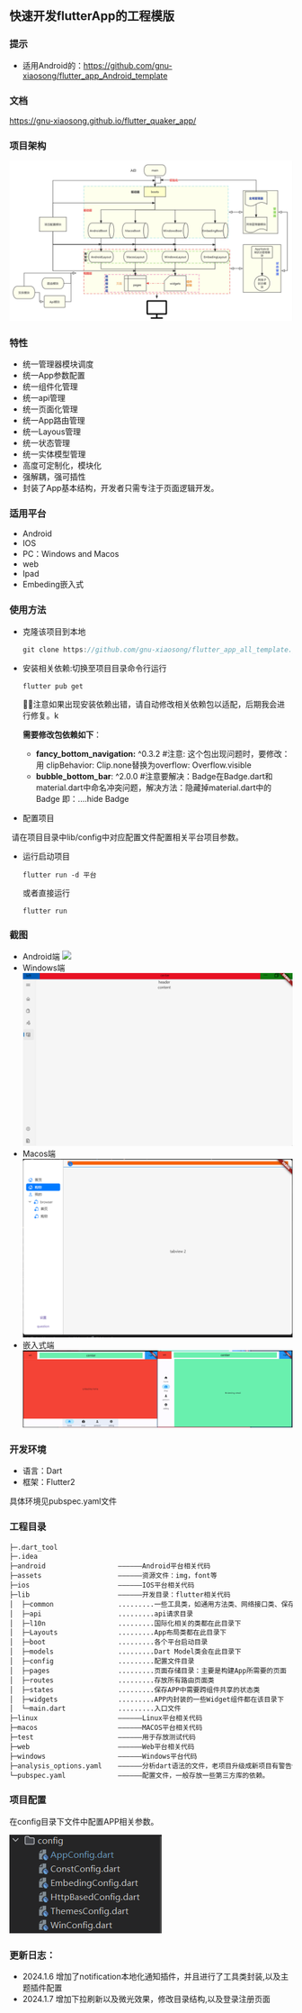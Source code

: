 ## 快速开发flutterApp的工程模版

### 提示

* 适用Android的：https://github.com/gnu-xiaosong/flutter_app_Android_template
### 文档
https://gnu-xiaosong.github.io/flutter_quaker_app/


### 项目架构
![img_4.png](project/README/img_4.png)
### 特性

* 统一管理器模块调度
* 统一App参数配置
* 统一组件化管理
* 统一api管理
* 统一页面化管理
* 统一App路由管理
* 统一Layous管理
* 统一状态管理
* 统一实体模型管理
* 高度可定制化，模块化
* 强解耦，强可插性
* 封装了App基本结构，开发者只需专注于页面逻辑开发。

### 适用平台

* Android
* IOS
* PC：Windows and Macos
* web
* Ipad
* Embeding嵌入式

### 使用方法

* 克隆该项目到本地

  ```dart
  git clone https://github.com/gnu-xiaosong/flutter_app_all_template.git
  ```

* 安装相关依赖:切换至项目目录命令行运行

  ```shell
  flutter pub get
  ```

  :tipping_hand_man:注意如果出现安装依赖出错，请自动修改相关依赖包以适配，后期我会进行修复。k

  **需要修改包依赖如下**：

  * **fancy_bottom_navigation:** ^0.3.2   #注意: 这个包出现问题时，要修改：用 clipBehavior: Clip.none替换为overflow: Overflow.visible
  * **bubble_bottom_bar**: ^2.0.0  #注意要解决：Badge在Badge.dart和material.dart中命名冲突问题，解决方法：隐藏掉material.dart中的Badge 即：....hide Badge

* 配置项目

​		请在项目目录中lib/config中对应配置文件配置相关平台项目参数。

* 运行启动项目

  ```shell
  flutter run -d 平台  
  ```

  或者直接运行

  ```shell
  flutter run
  ```
### 截图
* Android端
![](project/README/android.gif)
* Windows端
![img.png](project/README/img.png)
* Macos端
![img_1.png](project/README/img_1.png)
* 嵌入式端
![img_3.png](project/README/img_3.png)
### 开发环境

* 语言：Dart
* 框架：Flutter2

具体环境见pubspec.yaml文件

### 工程目录

```sh
├─.dart_tool
├─.idea
├─android                  ——————Android平台相关代码
├─assets                   ——————资源文件：img，font等
├─ios                      ——————IOS平台相关代码
├─lib                      ——————开发目录：flutter相关代码
│  ├─common                .........一些工具类，如通用方法类、网络接口类、保存全局变量的静态类等
│  ├─api                   .........api请求目录
│  ├─l10n                  .........国际化相关的类都在此目录下
│  ├─Layouts               .........App布局类都在此目录下
│  ├─boot                  .........各个平台启动目录
│  ├─models                .........Dart Model类会在此目录下
│  ├─config                .........配置文件目录
│  ├─pages                 .........页面存储目录：主要是构建App所需要的页面
│  ├─routes                .........存放所有路由页面类
│  ├─states                .........保存APP中需要跨组件共享的状态类
│  ├─widgets               .........APP内封装的一些Widget组件都在该目录下
│  └─main.dart             .........入口文件
├─linux                    ——————Linux平台相关代码
├─macos                    ——————MACOS平台相关代码
├─test                     ——————用于存放测试代码
├─web                      ——————Web平台相关代码
├─windows                  ——————Windows平台代码
├─analysis_options.yaml    ——————分析dart语法的文件，老项目升级成新项目有警告信息的话可以删掉此文件
└─pubspec.yaml             ——————配置文件，一般存放一些第三方库的依赖。
```

### 项目配置
在config目录下文件中配置APP相关参数。

![image-20240118201408695](project/README/image-20240118201408695.png)

### 更新日志：
- 2024.1.6 增加了notification本地化通知插件，并且进行了工具类封装,以及主题插件配置
- 2024.1.7 增加下拉刷新以及微光效果，修改目录结构,以及登录注册页面